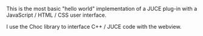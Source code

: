 This is the most basic "hello world" implementation of a JUCE plug-in with a JavaScript / HTML / CSS user interface. 

I use the Choc library to interface C++ / JUCE code with the webview.
